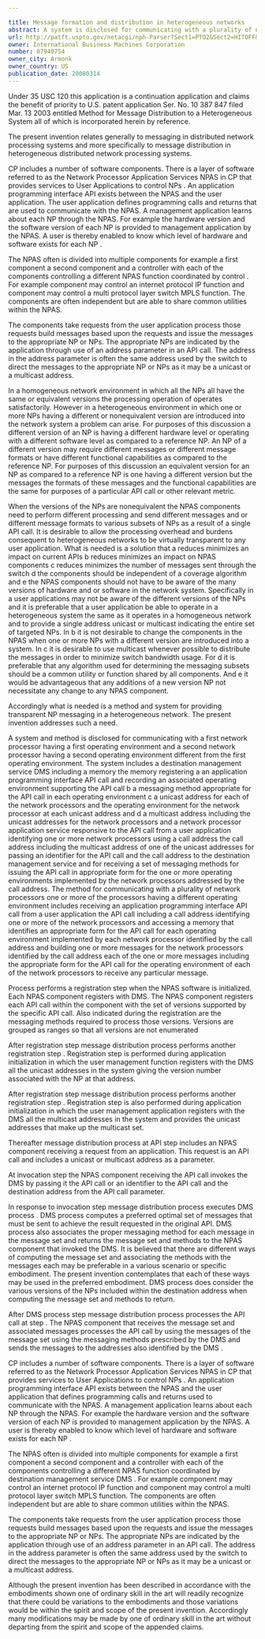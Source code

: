 ```yaml
---

title: Message formation and distribution in heterogeneous networks
abstract: A system is disclosed for communicating with a plurality of network processors, one or more of the processors having a different operating environment, includes receiving an application programming interface (API) call from a user application, the API call including a call address identifying one or more of the network processors; and accessing a memory that identifies an appropriate form for the API call for each operating environment implemented by each network processor identified by the call address; and building one or more messages including the appropriate form for the API call for the operating environment of each of the network processors to receive any particular message.
url: http://patft.uspto.gov/netacgi/nph-Parser?Sect1=PTO2&Sect2=HITOFF&p=1&u=%2Fnetahtml%2FPTO%2Fsearch-adv.htm&r=1&f=G&l=50&d=PALL&S1=07940754&OS=07940754&RS=07940754
owner: International Business Machines Corporation
number: 07940754
owner_city: Armonk
owner_country: US
publication_date: 20080314
---
```

Under 35 USC 120 this application is a continuation application and claims the benefit of priority to U.S. patent application Ser. No. 10 387 847 filed Mar. 13 2003 entitled Method for Message Distribution to a Heterogeneous System all of which is incorporated herein by reference.

The present invention relates generally to messaging in distributed network processing systems and more specifically to message distribution in heterogeneous distributed network processing systems.

CP includes a number of software components. There is a layer of software referred to as the Network Processor Application Services NPAS in CP that provides services to User Applications to control NPs . An application programming interface API exists between the NPAS and the user application. The user application defines programming calls and returns that are used to communicate with the NPAS. A management application learns about each NP through the NPAS. For example the hardware version and the software version of each NP is provided to management application by the NPAS. A user is thereby enabled to know which level of hardware and software exists for each NP .

The NPAS often is divided into multiple components for example a first component a second component and a controller with each of the components controlling a different NPAS function coordinated by control . For example component may control an internet protocol IP function and component may control a multi protocol layer switch MPLS function. The components are often independent but are able to share common utilities within the NPAS.

The components take requests from the user application process those requests build messages based upon the requests and issue the messages to the appropriate NP or NPs. The appropriate NPs are indicated by the application through use of an address parameter in an API call. The address in the address parameter is often the same address used by the switch to direct the messages to the appropriate NP or NPs as it may be a unicast or a multicast address.

In a homogeneous network environment in which all the NPs all have the same or equivalent versions the processing operation of operates satisfactorily. However in a heterogeneous environment in which one or more NPs having a different or nonequivalent version are introduced into the network system a problem can arise. For purposes of this discussion a different version of an NP is having a different hardware level or operating with a different software level as compared to a reference NP. An NP of a different version may require different messages or different message formats or have different functional capabilities as compared to the reference NP. For purposes of this discussion an equivalent version for an NP as compared to a reference NP is one having a different version but the messages the formats of these messages and the functional capabilities are the same for purposes of a particular API call or other relevant metric.

When the versions of the NPs are nonequivalent the NPAS components need to perform different processing and send different messages and or different message formats to various subsets of NPs as a result of a single API call. It is desirable to allow the processing overhead and burdens consequent to heterogeneous networks to be virtually transparent to any user application. What is needed is a solution that a reduces minimizes an impact on current APIs b reduces minimizes an impact on NPAS components c reduces minimizes the number of messages sent through the switch d the components should be independent of a coverage algorithm and e the NPAS components should not have to be aware of the many versions of hardware and or software in the network system. Specifically in a user applications may not be aware of the different versions of the NPs and it is preferable that a user application be able to operate in a heterogeneous system the same as it operates in a homogeneous network and to provide a single address unicast or multicast indicating the entire set of targeted NPs. In b it is not desirable to change the components in the NPAS when one or more NPs with a different version are introduced into a system. In c it is desirable to use multicast whenever possible to distribute the messages in order to minimize switch bandwidth usage. For d it is preferable that any algorithm used for determining the messaging subsets should be a common utility or function shared by all components. And e it would be advantageous that any additions of a new version NP not necessitate any change to any NPAS component.

Accordingly what is needed is a method and system for providing transparent NP messaging in a heterogeneous network. The present invention addresses such a need.

A system and method is disclosed for communicating with a first network processor having a first operating environment and a second network processor having a second operating environment different from the first operating environment. The system includes a destination management service DMS including a memory the memory registering a an application programming interface API call and recording an associated operating environment supporting the API call b a messaging method appropriate for the API call in each operating environment c a unicast address for each of the network processors and the operating environment for the network processor at each unicast address and d a multicast address including the unicast addresses for the network processors and a network processor application service responsive to the API call from a user application identifying one or more network processors using a call address the call address including the multicast address of one of the unicast addresses for passing an identifier for the API call and the call address to the destination management service and for receiving a set of messaging methods for issuing the API call in appropriate form for the one or more operating environments implemented by the network processors addressed by the call address. The method for communicating with a plurality of network processors one or more of the processors having a different operating environment includes receiving an application programming interface API call from a user application the API call including a call address identifying one or more of the network processors and accessing a memory that identifies an appropriate form for the API call for each operating environment implemented by each network processor identified by the call address and building one or more messages for the network processors identified by the call address each of the one or more messages including the appropriate form for the API call for the operating environment of each of the network processors to receive any particular message.

Process performs a registration step when the NPAS software is initialized. Each NPAS component registers with DMS. The NPAS component registers each API call within the component with the set of versions supported by the specific API call. Also indicated during the registration are the messaging methods required to process those versions. Versions are grouped as ranges so that all versions are not enumerated

After registration step message distribution process performs another registration step . Registration step is performed during application initialization in which the user management function registers with the DMS all the unicast addresses in the system giving the version number associated with the NP at that address.

After registration step message distribution process performs another registration step . Registration step is also performed during application initialization in which the user management application registers with the DMS all the multicast addresses in the system and provides the unicast addresses that make up the multicast set.

Thereafter message distribution process at API step includes an NPAS component receiving a request from an application. This request is an API call and includes a unicast or multicast address as a parameter.

At invocation step the NPAS component receiving the API call invokes the DMS by passing it the API call or an identifier to the API call and the destination address from the API call parameter.

In response to invocation step message distribution process executes DMS process . DMS process computes a preferred optimal set of messages that must be sent to achieve the result requested in the original API. DMS process also associates the proper messaging method for each message in the message set and returns the message set and methods to the NPAS component that invoked the DMS. It is believed that there are different ways of computing the message set and associating the methods with the messages each may be preferable in a various scenario or specific embodiment. The present invention contemplates that each of these ways may be used in the preferred embodiment. DMS process does consider the various versions of the NPs included within the destination address when computing the message set and methods to return.

After DMS process step message distribution process processes the API call at step . The NPAS component that receives the message set and associated messages processes the API call by using the messages of the message set using the messaging methods prescribed by the DMS and sends the messages to the addresses also identified by the DMS .

CP includes a number of software components. There is a layer of software referred to as the Network Processor Application Services NPAS in CP that provides services to User Applications to control NPs . An application programming interface API exists between the NPAS and the user application that defines programming calls and returns used to communicate with the NPAS. A management application learns about each NP through the NPAS. For example the hardware version and the software version of each NP is provided to management application by the NPAS. A user is thereby enabled to know which level of hardware and software exists for each NP .

The NPAS often is divided into multiple components for example a first component a second component and a controller with each of the components controlling a different NPAS function coordinated by destination management service DMS . For example component may control an internet protocol IP function and component may control a multi protocol layer switch MPLS function. The components are often independent but are able to share common utilities within the NPAS.

The components take requests from the user application process those requests build messages based upon the requests and issue the messages to the appropriate NP or NPs. The appropriate NPs are indicated by the application through use of an address parameter in an API call. The address in the address parameter is often the same address used by the switch to direct the messages to the appropriate NP or NPs as it may be a unicast or a multicast address.

Although the present invention has been described in accordance with the embodiments shown one of ordinary skill in the art will readily recognize that there could be variations to the embodiments and those variations would be within the spirit and scope of the present invention. Accordingly many modifications may be made by one of ordinary skill in the art without departing from the spirit and scope of the appended claims.

